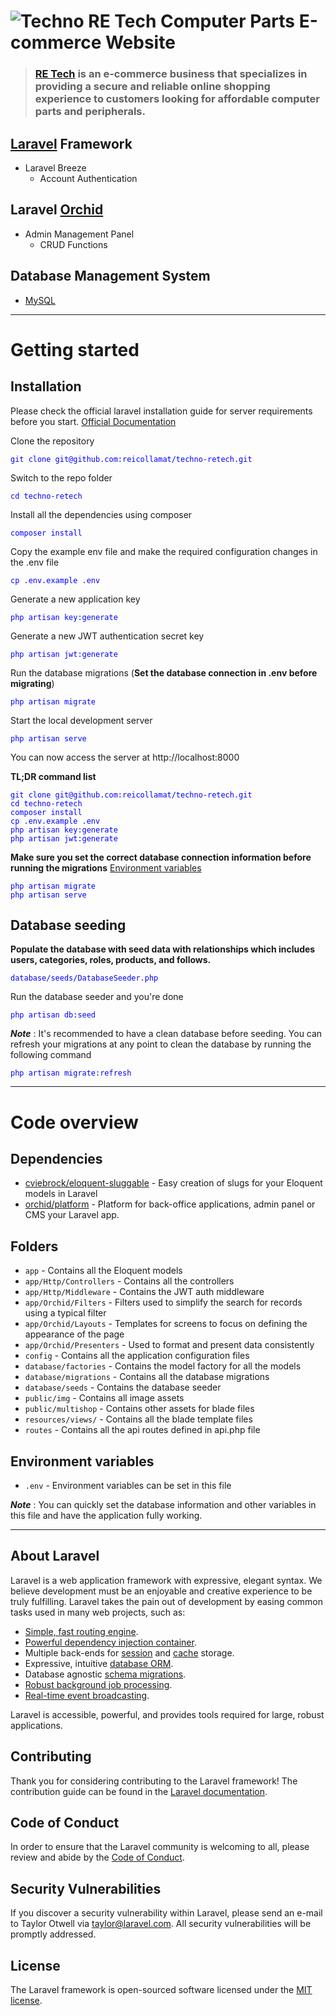 # ![Techno](public/img/icon/retechicon.ico) RE Tech Computer Parts E-commerce Website

> ### [RE Tech](http://112.204.9.82/) is an e-commerce business that specializes in providing a secure and reliable online shopping experience to customers looking for affordable computer parts and peripherals.

## [Laravel](#about-laravel) Framework 
- Laravel Breeze 
    - Account Authentication

## Laravel [Orchid](https://orchid.software/)
- Admin Management Panel
    - CRUD Functions

## Database Management System
- [MySQL](https://www.mysql.com/)

----------

# Getting started

## Installation

Please check the official laravel installation guide for server requirements before you start. [Official Documentation](https://laravel.com/docs/10.x)

Clone the repository

<span style="color: blue;">

    git clone git@github.com:reicollamat/techno-retech.git
    
</span>

Switch to the repo folder

<span style="color: blue;">

    cd techno-retech
    
</span>

Install all the dependencies using composer

<span style="color: blue;">

    composer install
    
</span>

Copy the example env file and make the required configuration changes in the .env file

<span style="color: blue;">

    cp .env.example .env
    
</span>

Generate a new application key

<span style="color: blue;">

    php artisan key:generate
    
</span>

Generate a new JWT authentication secret key

<span style="color: blue;">

    php artisan jwt:generate
    
</span>

Run the database migrations (**Set the database connection in .env before migrating**)

<span style="color: blue;">

    php artisan migrate
    
</span>

Start the local development server

<span style="color: blue;">

    php artisan serve
    
</span>

You can now access the server at http://localhost:8000

**TL;DR command list**

<span style="color: blue;">

    git clone git@github.com:reicollamat/techno-retech.git
    cd techno-retech
    composer install
    cp .env.example .env
    php artisan key:generate
    php artisan jwt:generate 
        
</span>

**Make sure you set the correct database connection information before running the migrations** [Environment variables](#environment-variables)

<span style="color: blue;">

    php artisan migrate
    php artisan serve
        
</span>

## Database seeding

**Populate the database with seed data with relationships which includes users, categories, roles, products, and follows.**

<span style="color: blue;">

    database/seeds/DatabaseSeeder.php
        
</span>

Run the database seeder and you're done

<span style="color: blue;">

    php artisan db:seed
        
</span>

***Note*** : It's recommended to have a clean database before seeding. You can refresh your migrations at any point to clean the database by running the following command

<span style="color: blue;">

    php artisan migrate:refresh
            
</span>


----------

# Code overview

## Dependencies

- [cviebrock/eloquent-sluggable](https://github.com/cviebrock/eloquent-sluggable) - Easy creation of slugs for your Eloquent models in Laravel
- [orchid/platform](https://orchid.software/en/) - Platform for back-office applications, admin panel or CMS your Laravel app.

## Folders

- `app` - Contains all the Eloquent models
- `app/Http/Controllers` - Contains all the controllers
- `app/Http/Middleware` - Contains the JWT auth middleware
- `app/Orchid/Filters` - Filters used to simplify the search for records using a typical filter
- `app/Orchid/Layouts` - Templates for screens to focus on defining the appearance of the page
- `app/Orchid/Presenters` - Used to format and present data consistently
- `config` - Contains all the application configuration files
- `database/factories` - Contains the model factory for all the models
- `database/migrations` - Contains all the database migrations
- `database/seeds` - Contains the database seeder
- `public/img` - Contains all image assets
- `public/multishop` - Contains other assets for blade files
- `resources/views/` - Contains all the blade template files
- `routes` - Contains all the api routes defined in api.php file

## Environment variables

- `.env` - Environment variables can be set in this file

***Note*** : You can quickly set the database information and other variables in this file and have the application fully working.

----------

## About Laravel

Laravel is a web application framework with expressive, elegant syntax. We believe development must be an enjoyable and creative experience to be truly fulfilling. Laravel takes the pain out of development by easing common tasks used in many web projects, such as:

- [Simple, fast routing engine](https://laravel.com/docs/routing).
- [Powerful dependency injection container](https://laravel.com/docs/container).
- Multiple back-ends for [session](https://laravel.com/docs/session) and [cache](https://laravel.com/docs/cache) storage.
- Expressive, intuitive [database ORM](https://laravel.com/docs/eloquent).
- Database agnostic [schema migrations](https://laravel.com/docs/migrations).
- [Robust background job processing](https://laravel.com/docs/queues).
- [Real-time event broadcasting](https://laravel.com/docs/broadcasting).

Laravel is accessible, powerful, and provides tools required for large, robust applications.

## Contributing

Thank you for considering contributing to the Laravel framework! The contribution guide can be found in the [Laravel documentation](https://laravel.com/docs/contributions).

## Code of Conduct

In order to ensure that the Laravel community is welcoming to all, please review and abide by the [Code of Conduct](https://laravel.com/docs/contributions#code-of-conduct).

## Security Vulnerabilities

If you discover a security vulnerability within Laravel, please send an e-mail to Taylor Otwell via [taylor@laravel.com](mailto:taylor@laravel.com). All security vulnerabilities will be promptly addressed.

## License

The Laravel framework is open-sourced software licensed under the [MIT license](https://opensource.org/licenses/MIT).
